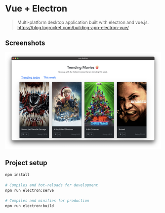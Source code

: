 # Vue + Electron


> Multi-platform desktop application built with electron and vue.js. <br>
> https://blog.logrocket.com/building-app-electron-vue/

## Screenshots
![Project screenshot](https://raw.githubusercontent.com/AsaoluElijah/vue-electron/main/screenshot.png)

## Project setup

```bash
npm install

# Compiles and hot-reloads for development
npm run electron:serve

# Compiles and minifies for production
npm run electron:build
```
